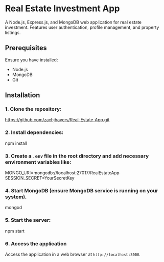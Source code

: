 # Real Estate Investment App

A Node.js, Express.js, and MongoDB web application for real estate investment. Features user authentication, profile management, and property listings.

## Prerequisites

Ensure you have installed:
- Node.js
- MongoDB
- Git

## Installation

### 1. Clone the repository:

https://github.com/zachjhavers/Real-Estate-App.git

### 2. Install dependencies:

npm install

### 3. Create a `.env` file in the root directory and add necessary environment variables like:

MONGO_URI=mongodb://localhost:27017/RealEstateApp
SESSION_SECRET=YourSecretKey

### 4. Start MongoDB (ensure MongoDB service is running on your system).

mongod

### 5. Start the server:

npm start

### 6. Access the application

Access the application in a web browser at `http://localhost:3000`.
